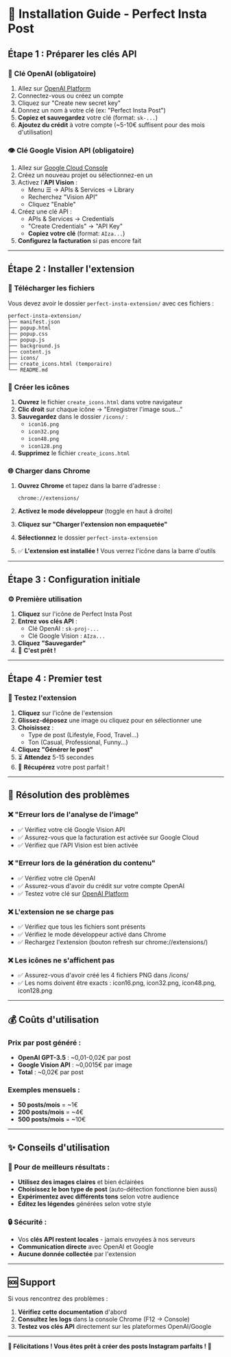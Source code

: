 # 🚀 Installation Guide - Perfect Insta Post

## Étape 1 : Préparer les clés API

### 🔑 Clé OpenAI (obligatoire)

1. Allez sur [OpenAI Platform](https://platform.openai.com/api-keys)
2. Connectez-vous ou créez un compte
3. Cliquez sur "Create new secret key"
4. Donnez un nom à votre clé (ex: "Perfect Insta Post")
5. **Copiez et sauvegardez** votre clé (format: `sk-...`)
6. **Ajoutez du crédit** à votre compte (~5-10€ suffisent pour des mois d'utilisation)

### 👁️ Clé Google Vision API (obligatoire)

1. Allez sur [Google Cloud Console](https://console.cloud.google.com/)
2. Créez un nouveau projet ou sélectionnez-en un
3. Activez l'**API Vision** :
   - Menu ☰ → APIs & Services → Library
   - Recherchez "Vision API"
   - Cliquez "Enable"
4. Créez une clé API :
   - APIs & Services → Credentials
   - "Create Credentials" → "API Key"
   - **Copiez votre clé** (format: `AIza...`)
5. **Configurez la facturation** si pas encore fait

---

## Étape 2 : Installer l'extension

### 📁 Télécharger les fichiers

Vous devez avoir le dossier `perfect-insta-extension/` avec ces fichiers :
```
perfect-insta-extension/
├── manifest.json
├── popup.html
├── popup.css
├── popup.js
├── background.js
├── content.js
├── icons/
├── create_icons.html (temporaire)
└── README.md
```

### 🔧 Créer les icônes

1. **Ouvrez** le fichier `create_icons.html` dans votre navigateur
2. **Clic droit** sur chaque icône → "Enregistrer l'image sous..."
3. **Sauvegardez** dans le dossier `/icons/` :
   - `icon16.png`
   - `icon32.png`
   - `icon48.png`
   - `icon128.png`
4. **Supprimez** le fichier `create_icons.html`

### 🌐 Charger dans Chrome

1. **Ouvrez Chrome** et tapez dans la barre d'adresse :
   ```
   chrome://extensions/
   ```

2. **Activez le mode développeur** (toggle en haut à droite)

3. **Cliquez sur "Charger l'extension non empaquetée"**

4. **Sélectionnez** le dossier `perfect-insta-extension`

5. ✅ **L'extension est installée !** Vous verrez l'icône dans la barre d'outils

---

## Étape 3 : Configuration initiale

### ⚙️ Première utilisation

1. **Cliquez** sur l'icône de Perfect Insta Post
2. **Entrez vos clés API** :
   - Clé OpenAI : `sk-proj-...`
   - Clé Google Vision : `AIza...`
3. **Cliquez "Sauvegarder"**
4. 🎉 **C'est prêt !**

---

## Étape 4 : Premier test

### 📸 Testez l'extension

1. **Cliquez** sur l'icône de l'extension
2. **Glissez-déposez** une image ou cliquez pour en sélectionner une
3. **Choisissez** :
   - Type de post (Lifestyle, Food, Travel...)
   - Ton (Casual, Professional, Funny...)
4. **Cliquez "Générer le post"**
5. ⏳ **Attendez** 5-15 secondes
6. 🎯 **Récupérez** votre post parfait !

---

## 🚨 Résolution des problèmes

### ❌ "Erreur lors de l'analyse de l'image"
- ✅ Vérifiez votre clé Google Vision API
- ✅ Assurez-vous que la facturation est activée sur Google Cloud
- ✅ Vérifiez que l'API Vision est bien activée

### ❌ "Erreur lors de la génération du contenu"
- ✅ Vérifiez votre clé OpenAI
- ✅ Assurez-vous d'avoir du crédit sur votre compte OpenAI
- ✅ Testez votre clé sur [OpenAI Platform](https://platform.openai.com/playground)

### ❌ L'extension ne se charge pas
- ✅ Vérifiez que tous les fichiers sont présents
- ✅ Vérifiez le mode développeur activé dans Chrome
- ✅ Rechargez l'extension (bouton refresh sur chrome://extensions/)

### ❌ Les icônes ne s'affichent pas
- ✅ Assurez-vous d'avoir créé les 4 fichiers PNG dans /icons/
- ✅ Les noms doivent être exacts : icon16.png, icon32.png, icon48.png, icon128.png

---

## 💰 Coûts d'utilisation

### Prix par post généré :
- **OpenAI GPT-3.5** : ~0,01-0,02€ par post
- **Google Vision API** : ~0,0015€ par image
- **Total** : ~0,02€ par post

### Exemples mensuels :
- **50 posts/mois** = ~1€
- **200 posts/mois** = ~4€
- **500 posts/mois** = ~10€

---

## ✨ Conseils d'utilisation

### 🎯 Pour de meilleurs résultats :
- **Utilisez des images claires** et bien éclairées
- **Choisissez le bon type de post** (auto-détection fonctionne bien aussi)
- **Expérimentez avec différents tons** selon votre audience
- **Éditez les légendes** générées selon votre style

### 🔒 Sécurité :
- Vos **clés API restent locales** - jamais envoyées à nos serveurs
- **Communication directe** avec OpenAI et Google
- **Aucune donnée collectée** par l'extension

---

## 🆘 Support

Si vous rencontrez des problèmes :

1. **Vérifiez cette documentation** d'abord
2. **Consultez les logs** dans la console Chrome (F12 → Console)
3. **Testez vos clés API** directement sur les plateformes OpenAI/Google

---

**🎉 Félicitations ! Vous êtes prêt à créer des posts Instagram parfaits ! 🎉**